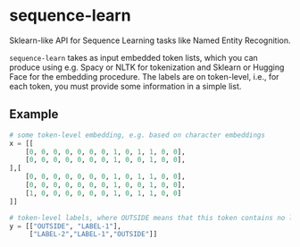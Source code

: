 # sequence-learn
Sklearn-like API for Sequence Learning tasks like Named Entity Recognition.

`sequence-learn` takes as input embedded token lists, which you can produce using e.g. Spacy or NLTK for tokenization and Sklearn or Hugging Face for the embedding procedure. The labels are on token-level, i.e., for each token, you must provide some information in a simple list.

## Example
```python
# some token-level embedding, e.g. based on character embeddings
x = [[
    [0, 0, 0, 0, 0, 0, 0, 1, 0, 1, 1, 0, 0],
    [0, 0, 0, 0, 0, 0, 0, 1, 0, 0, 1, 0, 0],
],[
    [0, 0, 0, 0, 0, 0, 0, 1, 0, 1, 1, 0, 0],
    [0, 0, 0, 0, 0, 0, 0, 1, 0, 0, 1, 0, 0],
    [1, 0, 0, 0, 0, 0, 0, 1, 0, 1, 1, 0, 0]
]]

# token-level labels, where OUTSIDE means that this token contains no label
y = [["OUTSIDE", "LABEL-1"],
     ["LABEL-2","LABEL-1","OUTSIDE"]]
```

